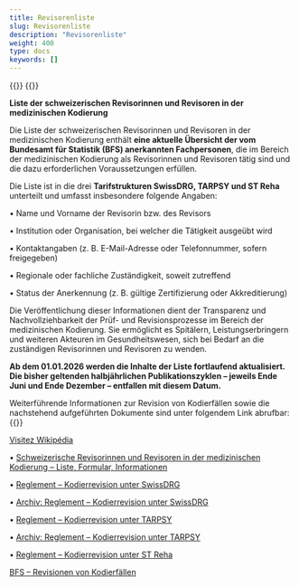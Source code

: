 ```yaml
---
title: Revisorenliste
slug: Revisorenliste
description: "Revisorenliste"
weight: 400
type: docs
keywords: []
---
```


{{<printButton>}}
{{<markdown>}}

**Liste der schweizerischen Revisorinnen und Revisoren in der medizinischen Kodierung**
  
Die Liste der schweizerischen Revisorinnen und Revisoren in der medizinischen Kodierung enthält **eine aktuelle Übersicht der vom Bundesamt für Statistik (BFS) anerkannten Fachpersonen**, die im Bereich der medizinischen Kodierung als Revisorinnen und Revisoren tätig sind und die dazu erforderlichen Voraussetzungen erfüllen.
  
Die Liste ist in die drei **Tarifstrukturen SwissDRG, TARPSY und ST Reha** unterteilt und umfasst insbesondere folgende Angaben:
  
  
•	Name und Vorname der Revisorin bzw. des Revisors
  
•	Institution oder Organisation, bei welcher die Tätigkeit ausgeübt wird
  
•	Kontaktangaben (z. B. E-Mail-Adresse oder Telefonnummer, sofern freigegeben)
  
•	Regionale oder fachliche Zuständigkeit, soweit zutreffend
  
•	Status der Anerkennung (z. B. gültige Zertifizierung oder Akkreditierung)
  
Die Veröffentlichung dieser Informationen dient der Transparenz und Nachvollziehbarkeit der Prüf- und Revisionsprozesse im Bereich der medizinischen Kodierung. Sie ermöglicht es Spitälern, Leistungserbringern und weiteren Akteuren im Gesundheitswesen, sich bei Bedarf an die zuständigen Revisorinnen und Revisoren zu wenden.
  
**Ab dem 01.01.2026 werden die Inhalte der Liste fortlaufend aktualisiert. Die bisher geltenden halbjährlichen Publikationszyklen – jeweils Ende Juni und Ende Dezember – entfallen mit diesem Datum.**
  
Weiterführende Informationen zur Revision von Kodierfällen sowie die nachstehend aufgeführten Dokumente sind unter folgendem Link abrufbar: 
{{</markdown>}}

<a href="https://www.wikipedia.org/">Visitez Wikipédia</a>
  
•	<a href="https://www.bfs.admin.ch/bfs/de/home/statistiken/gesundheit/nomenklaturen/medkk/revisionen-kodierfaelle.html#schweizerische-revisorinnen-und-revisoren-in-der-medizinischen-kodierung-liste-formular-informationen">Schweizerische Revisorinnen und Revisoren in der medizinischen Kodierung – Liste, Formular, Informationen</a>

•	<a href="https://www.bfs.admin.ch/bfs/de/home/statistiken/gesundheit/nomenklaturen/medkk/revisionen-kodierfaelle.html#reglement-kodierrevision-unter-swissdrg">Reglement – Kodierrevision unter SwissDRG</a>
  
•	<a href="https://www.bfs.admin.ch/bfs/de/home/statistiken/gesundheit/nomenklaturen/medkk/revisionen-kodierfaelle.html#archiv-reglement-kodierrevision-unter-swissdrg">Archiv: Reglement – Kodierrevision unter SwissDRG</a>
  
•	<a href="https://www.bfs.admin.ch/bfs/de/home/statistiken/gesundheit/nomenklaturen/medkk/revisionen-kodierfaelle.html#reglement-kodierrevision-unter-tarpsy">Reglement – Kodierrevision unter TARPSY</a>
  
•	<a href="https://www.bfs.admin.ch/bfs/de/home/statistiken/gesundheit/nomenklaturen/medkk/revisionen-kodierfaelle.html#archiv-reglement-kodierrevision-unter-tarpsy">Archiv: Reglement – Kodierrevision unter TARPSY</a>
  
•	<a href="https://www.bfs.admin.ch/bfs/de/home/statistiken/gesundheit/nomenklaturen/medkk/revisionen-kodierfaelle.html#reglement-kodierrevision-unter-st-reha">Reglement – Kodierrevision unter ST Reha</a>
  
<a href="https://www.bfs.admin.ch/bfs/de/home/statistiken/gesundheit/nomenklaturen/medkk/revisionen-kodierfaelle.html">BFS – Revisionen von Kodierfällen</a>


